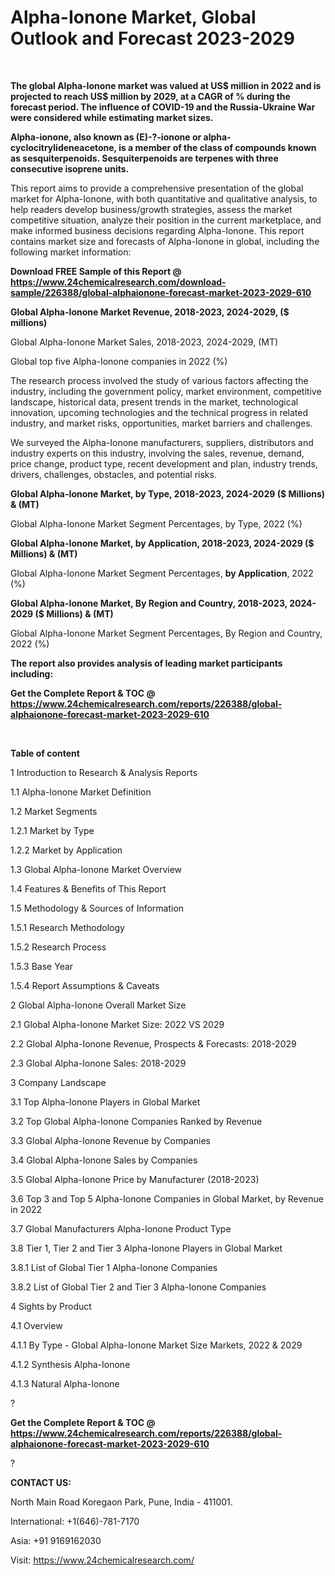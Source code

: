 <h1>Alpha-Ionone Market, Global Outlook and Forecast 2023-2029</h1><br/><p><strong>The global Alpha-Ionone market was valued at US$ million in 2022 and is projected to reach US$ million by 2029, at a <strong>CAGR</strong> of % during the forecast period. The influence of COVID-19 and the Russia-Ukraine War were considered while estimating market sizes.</strong></p>
 
 
 
 <p><strong>Alpha-ionone, also known as (E)-?-ionone or alpha-cyclocitrylideneacetone, is a member of the class of compounds known as sesquiterpenoids. Sesquiterpenoids are terpenes with three consecutive isoprene units.</strong></p>
 
 
 
 <p>This report aims to provide a comprehensive presentation of the global market for Alpha-Ionone, with both quantitative and qualitative analysis, to help readers develop business/growth strategies, assess the market competitive situation, analyze their position in the current marketplace, and make informed business decisions regarding Alpha-Ionone. This report contains market size and forecasts of Alpha-Ionone in global, including the following market information:</p>
 
 
 
 <div><b>Download FREE Sample of this Report @ <a href="https://www.24chemicalresearch.com/download-sample/226388/global-alphaionone-forecast-market-2023-2029-610">https://www.24chemicalresearch.com/download-sample/226388/global-alphaionone-forecast-market-2023-2029-610</a></b></div>
 
 
 
 <p><strong>Global Alpha-Ionone Market Revenue, 2018-2023, 2024-2029, ($ millions)</strong></p>
 
 
 
 <p>Global Alpha-Ionone Market Sales, 2018-2023, 2024-2029, (MT)</p>
 
 
 
 <p>Global top five Alpha-Ionone companies in 2022 (%)</p>
 
 
 
 <p>The research process involved the study of various factors affecting the industry, including the government policy, market environment, competitive landscape, historical data, present trends in the market, technological innovation, upcoming technologies and the technical progress in related industry, and market risks, opportunities, market barriers and challenges.</p>
 
 
 
 <p>We surveyed the Alpha-Ionone manufacturers, suppliers, distributors and industry experts on this industry, involving the sales, revenue, demand, price change, product type, recent development and plan, industry trends, drivers, challenges, obstacles, and potential risks.</p>
 
 
 
 <p><strong>Global Alpha-Ionone Market, by Type, 2018-2023, 2024-2029 ($ Millions) & (MT)</strong></p>
 
 
 
 <p>Global Alpha-Ionone Market Segment Percentages, by Type, 2022 (%)</p>
 
 
 
 <p><strong>Global Alpha-Ionone Market, <strong>by Application</strong>, 2018-2023, 2024-2029 ($ Millions) & (MT)</strong></p>
 
 
 
 <p>Global Alpha-Ionone Market Segment Percentages, <strong>by Application</strong>, 2022 (%)</p>
 
 
 
 <p><strong>Global Alpha-Ionone Market, By Region and Country, 2018-2023, 2024-2029 ($ Millions) & (MT)</strong></p>
 
 
 
 <p>Global Alpha-Ionone Market Segment Percentages, By Region and Country, 2022 (%)</p>
 
 
 
 <p><strong>The report also provides analysis of leading market participants including:</strong></p>
 
 
 
 <div><b>Get the Complete Report & TOC @ <a href="https://www.24chemicalresearch.com/reports/226388/global-alphaionone-forecast-market-2023-2029-610">https://www.24chemicalresearch.com/reports/226388/global-alphaionone-forecast-market-2023-2029-610</a></b></div>
 
 
 
 <p><br />
 
 <b>Table of content</b></p>
 
 
 
 <p>1 Introduction to Research & Analysis Reports<br />
 
 1.1 Alpha-Ionone Market Definition<br />
 
 1.2 Market Segments<br />
 
 1.2.1 Market by Type<br />
 
 1.2.2 Market by Application<br />
 
 1.3 Global Alpha-Ionone Market Overview<br />
 
 1.4 Features & Benefits of This Report<br />
 
 1.5 Methodology & Sources of Information<br />
 
 1.5.1 Research Methodology<br />
 
 1.5.2 Research Process<br />
 
 1.5.3 Base Year<br />
 
 1.5.4 Report Assumptions & Caveats<br />
 
 2 Global Alpha-Ionone Overall Market Size<br />
 
 2.1 Global Alpha-Ionone Market Size: 2022 VS 2029<br />
 
 2.2 Global Alpha-Ionone Revenue, Prospects & Forecasts: 2018-2029<br />
 
 2.3 Global Alpha-Ionone Sales: 2018-2029<br />
 
 3 Company Landscape<br />
 
 3.1 Top Alpha-Ionone Players in Global Market<br />
 
 3.2 Top Global Alpha-Ionone Companies Ranked by Revenue<br />
 
 3.3 Global Alpha-Ionone Revenue by Companies<br />
 
 3.4 Global Alpha-Ionone Sales by Companies<br />
 
 3.5 Global Alpha-Ionone Price by Manufacturer (2018-2023)<br />
 
 3.6 Top 3 and Top 5 Alpha-Ionone Companies in Global Market, by Revenue in 2022<br />
 
 3.7 Global Manufacturers Alpha-Ionone Product Type<br />
 
 3.8 Tier 1, Tier 2 and Tier 3 Alpha-Ionone Players in Global Market<br />
 
 3.8.1 List of Global Tier 1 Alpha-Ionone Companies<br />
 
 3.8.2 List of Global Tier 2 and Tier 3 Alpha-Ionone Companies<br />
 
 4 Sights by Product<br />
 
 4.1 Overview<br />
 
 4.1.1 By Type - Global Alpha-Ionone Market Size Markets, 2022 & 2029<br />
 
 4.1.2 Synthesis Alpha-Ionone<br />
 
 4.1.3 Natural Alpha-Ionone<br />
 
 ? </p>
 
 
 
 <div><b>Get the Complete Report & TOC @ <a href="https://www.24chemicalresearch.com/reports/226388/global-alphaionone-forecast-market-2023-2029-610">https://www.24chemicalresearch.com/reports/226388/global-alphaionone-forecast-market-2023-2029-610</a></b></div>
 
 
 
 <p>? </p>
 
 
 
 <p><b>CONTACT US:</b><br />
 
 North Main Road Koregaon Park, Pune, India - 411001.<br />
 
 International: +1(646)-781-7170<br />
 
 Asia: +91 9169162030<br />
 
 Visit: <a href="https://www.24chemicalresearch.com/">https://www.24chemicalresearch.com/</a></p>
